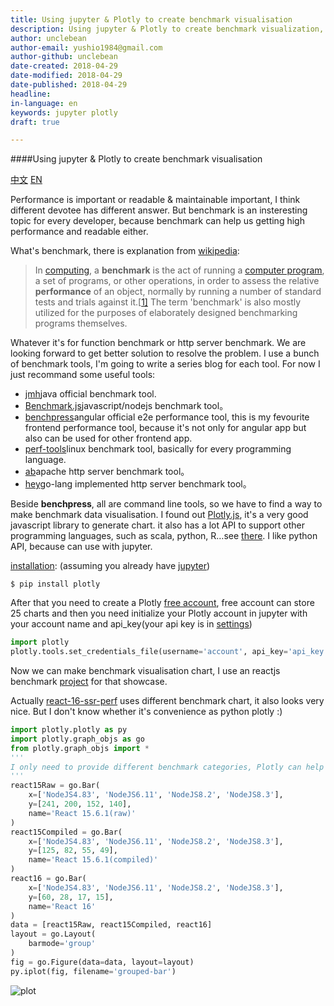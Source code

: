 ```yaml
---
title: Using jupyter & Plotly to create benchmark visualisation
description: Using jupyter & Plotly to create benchmark visualization, unquote splicing.
author: unclebean
author-email: yushio1984@gmail.com
author-github: unclebean
date-created: 2018-04-29
date-modified: 2018-04-29
date-published: 2018-04-29
headline:
in-language: en
keywords: jupyter plotly 
draft: true

---
```


####Using jupyter & Plotly to create benchmark visualisation

[中文](https://unclebean.github.io/performance-chart.html) [EN](https://unclebean.github.io/performance-chart_en.html)

Performance is important or readable & maintainable important, I think different devotee has different answer. But benchmark is an insteresting topic for every developer, because benchmark can help us getting high performance and readable either.

What's benchmark, there is explanation from [wikipedia](https://en.wikipedia.org/wiki/Benchmark_(computing)):

> In [computing](https://en.wikipedia.org/wiki/Computing), a **benchmark** is the act of running a [computer program](https://en.wikipedia.org/wiki/Computer_program), a set of programs, or other operations, in order to assess the relative **performance** of an object, normally by running a number of standard tests and trials against it.[[1\]](https://en.wikipedia.org/wiki/Benchmark_(computing)#cite_note-1) The term 'benchmark' is also mostly utilized for the purposes of elaborately designed benchmarking programs themselves.

Whatever it's for function benchmark or http server benchmark. We are looking forward to get better solution to resolve the problem. I use a bunch of benchmark tools, I'm going to write a series blog for each tool. For now I just recommand some useful tools:

- [jmh](http://openjdk.java.net/projects/code-tools/jmh/)java official benchmark tool.
- [Benchmark.js](https://benchmarkjs.com/)javascript/nodejs benchmark tool。
- [benchpress](https://github.com/angular/angular/tree/master/packages/benchpress)angular official e2e performance tool, this is my fevourite frontend performance tool, because it's not only for angular app but also can be used for other frontend app.
- [perf-tools](https://github.com/brendangregg/perf-tools)linux benchmark tool, basically for every programming language.
- [ab](https://httpd.apache.org/docs/2.4/programs/ab.html)apache http server benchmark tool。
- [hey](https://github.com/rakyll/hey)go-lang implemented http server benchmark tool。

Beside **benchpress**, all are command line tools, so we have to find a way to make benchmark data visualisation. I found out [Plotly.js](https://plot.ly/javascript/), it's a very good javascript library to generate chart. it also has a lot API to support other programming languages, such as scala, python, R…see [there](https://plot.ly/api/). I like python API, because can use with jupyter.

[installation](https://plot.ly/python/getting-started/): (assuming you already have [jupyter](http://jupyter.org))

```shell
$ pip install plotly 
```

After that you need to create a Plotly [free account](https://plot.ly/feed/), free account can store 25 charts and then you need initialize your Plotly account in jupyter with your account name and api_key(your api key is in [settings](https://plot.ly/settings/api))

```python
import plotly
plotly.tools.set_credentials_file(username='account', api_key='api_key')
```

Now we can make benchmark visualisation chart, I use an reactjs benchmark [project](https://github.com/aickin/react-16-ssr-perf/tree/new-prod-mode-15) for that showcase.

Actually [react-16-ssr-perf](https://github.com/aickin/react-16-ssr-perf/tree/new-prod-mode-15) uses different benchmark chart, it also looks very nice. But I don't know whether it's convenience as python plotly :)

```python
import plotly.plotly as py
import plotly.graph_objs as go
from plotly.graph_objs import *
'''
I only need to provide different benchmark categories, Plotly can help to generate a beauty chart for me!
'''
react15Raw = go.Bar(
    x=['NodeJS4.83', 'NodeJS6.11', 'NodeJS8.2', 'NodeJS8.3'],
    y=[241, 200, 152, 140],
    name='React 15.6.1(raw)'
)
react15Compiled = go.Bar(
    x=['NodeJS4.83', 'NodeJS6.11', 'NodeJS8.2', 'NodeJS8.3'],
    y=[125, 82, 55, 49],
    name='React 15.6.1(compiled)'
)
react16 = go.Bar(
    x=['NodeJS4.83', 'NodeJS6.11', 'NodeJS8.2', 'NodeJS8.3'],
    y=[60, 28, 17, 15],
    name='React 16'
)
data = [react15Raw, react15Compiled, react16]
layout = go.Layout(
    barmode='group'
)
fig = go.Figure(data=data, layout=layout)
py.iplot(fig, filename='grouped-bar')
```

![plot](https://unclebean.github.io/images/newplot.png)